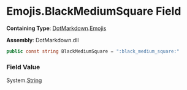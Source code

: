 # Emojis\.BlackMediumSquare Field

**Containing Type**: [DotMarkdown](../../README.md)\.[Emojis](../README.md)

**Assembly**: DotMarkdown\.dll

```csharp
public const string BlackMediumSquare = ":black_medium_square:"
```

### Field Value

System\.[String](https://docs.microsoft.com/en-us/dotnet/api/system.string)